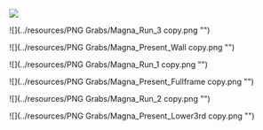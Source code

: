
<section>

![](../resources/system_d_Magna.png "")

</section>

<section>

![](../resources/PNG Grabs/Magna_Run_3 copy.png "")

</section>

<section>

![](../resources/PNG Grabs/Magna_Present_Wall copy.png "")

</section>

<section>

![](../resources/PNG Grabs/Magna_Run_1 copy.png "")

</section>

<section>

![](../resources/PNG Grabs/Magna_Present_Fullframe copy.png "")

</section>

<section>

![](../resources/PNG Grabs/Magna_Run_2 copy.png "")

</section>

<section>

![](../resources/PNG Grabs/Magna_Present_Lower3rd copy.png "")

</section>
